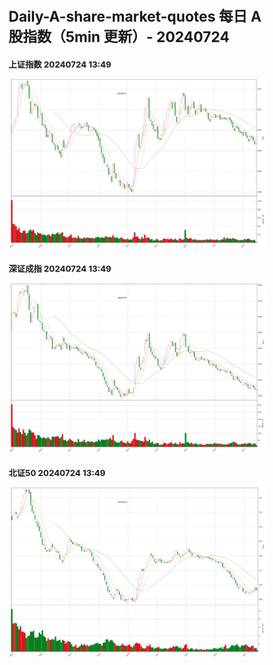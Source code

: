 
# Daily-A-share-market-quotes 每日 A 股指数（5min 更新）- 20240724

### 上证指数 20240724 13:49
![](./fig/2024/7/20240724-sh000001.png)

### 深证成指 20240724 13:49
![](./fig/2024/7/20240724-sz399001.png)

### 北证50 20240724 13:49
![](./fig/2024/7/20240724-bj899050.png)
